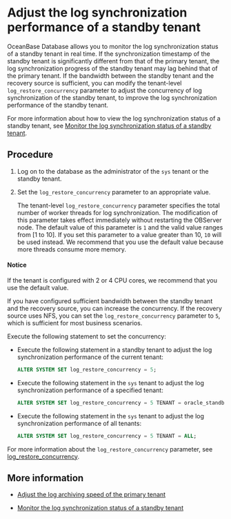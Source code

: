 # Adjust the log synchronization performance of a standby tenant

OceanBase Database allows you to monitor the log synchronization status of a standby tenant in real time. If the synchronization timestamp of the standby tenant is significantly different from that of the primary tenant, the log synchronization progress of the standby tenant may lag behind that of the primary tenant. If the bandwidth between the standby tenant and the recovery source is sufficient, you can modify the tenant-level `log_restore_concurrency` parameter to adjust the concurrency of log synchronization of the standby tenant, to improve the log synchronization performance of the standby tenant.

For more information about how to view the log synchronization status of a standby tenant, see [Monitor the log synchronization status of a standby tenant](4.monitor-the-log-synchronization-of-the-standby-tenant.md).

## Procedure

1. Log on to the database as the administrator of the `sys` tenant or the standby tenant.

2. Set the `log_restore_concurrency` parameter to an appropriate value.

   The tenant-level `log_restore_concurrency` parameter specifies the total number of worker threads for log synchronization. The modification of this parameter takes effect immediately without restarting the OBServer node. The default value of this parameter is `1` and the valid value ranges from [1 to 10]. If you set this parameter to a value greater than 10, `10` will be used instead. We recommend that you use the default value because more threads consume more memory.

<main id="notice" type='notice'>
   <h4>Notice</h4>
   <p>If the tenant is configured with 2 or 4 CPU cores, we recommend that you use the default value. </p>
   </main>

   If you have configured sufficient bandwidth between the standby tenant and the recovery source, you can increase the concurrency. If the recovery source uses NFS, you can set the `log_restore_concurrency` parameter to `5`, which is sufficient for most business scenarios.

   Execute the following statement to set the concurrency:

   * Execute the following statement in a standby tenant to adjust the log synchronization performance of the current tenant:

      ```sql
      ALTER SYSTEM SET log_restore_concurrency = 5;
      ```

   * Execute the following statement in the `sys` tenant to adjust the log synchronization performance of a specified tenant:

      ```sql
      ALTER SYSTEM SET log_restore_concurrency = 5 TENANT = oracle_standby;
      ```

   * Execute the following statement in the `sys` tenant to adjust the log synchronization performance of all tenants:

      ```sql
      ALTER SYSTEM SET log_restore_concurrency = 5 TENANT = ALL;
      ```

   For more information about the `log_restore_concurrency` parameter, see [log_restore_concurrency](../../../7.reference/5.system-reference/1.system-configuration-items/3.cluster-level-configuration-items/249.log_restore_concurrency.md).

## More information

* [Adjust the log archiving speed of the primary tenant](6.adjust-the-log-archiving-speed-of-the-primary-tenant.md)

* [Monitor the log synchronization status of a standby tenant](4.monitor-the-log-synchronization-of-the-standby-tenant.md)
